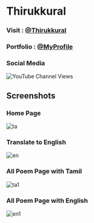 # Thirukkural

### Visit : [@Thirukkural](https://mbganesh.github.io/Thirukkural/)


### Portfolio : [@MyProfile](https://mbganesh.github.io/my_profile/)


### Social Media

<img alt="YouTube Channel Views" src="https://img.shields.io/youtube/channel/views/UCZZOZbnQCNZ1mh3OcsaBXVQ?label=Youtube%20Total%20View&style=for-the-badge">

## Screenshots

### Home Page 

![ta](https://user-images.githubusercontent.com/51211116/149748463-f5d7ad94-ffe8-44be-bdeb-fa0501a734d7.png)

### Translate to English

![en](https://user-images.githubusercontent.com/51211116/149748526-5ce4bbae-0127-46a6-a4fe-b621cb792dbc.png)

### All Poem Page with Tamil

![ta1](https://user-images.githubusercontent.com/51211116/149748670-fbbf0066-b266-436a-b479-5b3cd67e44ec.png)

### All Poem Page with English

![en1](https://user-images.githubusercontent.com/51211116/149748707-6014530e-1ee1-493e-9262-90a862d5e7ac.png)
